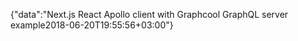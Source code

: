 {"data":"Next.js React Apollo client with Graphcool GraphQL server example2018-06-20T19:55:56+03:00"}
